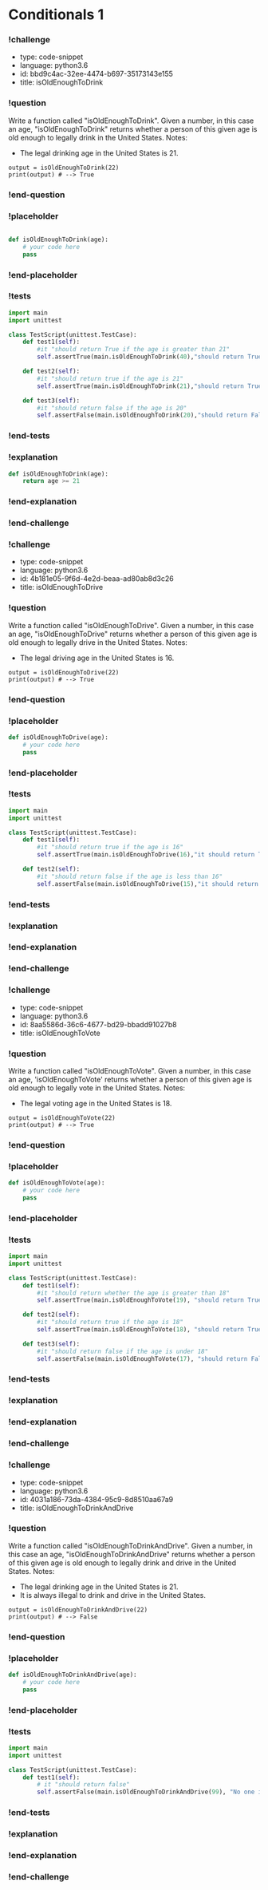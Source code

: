 # Conditionals 1

### !challenge

* type: code-snippet
* language: python3.6
* id: bbd9c4ac-32ee-4474-b697-35173143e155
* title: isOldEnoughToDrink

### !question

Write a function called "isOldEnoughToDrink".
Given a number, in this case an age, "isOldEnoughToDrink" returns whether a person of this given age is old enough to legally drink in the United States.
Notes:
* The legal drinking age in the United States is 21.

```
output = isOldEnoughToDrink(22)
print(output) # --> True
```

### !end-question

### !placeholder

```python

def isOldEnoughToDrink(age):
    # your code here
    pass
```

### !end-placeholder

### !tests

```python
import main
import unittest

class TestScript(unittest.TestCase):
    def test1(self):
        #it "should return True if the age is greater than 21"
        self.assertTrue(main.isOldEnoughToDrink(40),"should return True if age is greater than 21")

    def test2(self):
        #it "should return true if the age is 21"
        self.assertTrue(main.isOldEnoughToDrink(21),"should return True if age is 21")

    def test3(self):
        #it "should return false if the age is 20"
        self.assertFalse(main.isOldEnoughToDrink(20),"should return False if age is less than 21")

```

### !end-tests

### !explanation

```python
def isOldEnoughToDrink(age):
    return age >= 21
```
### !end-explanation

### !end-challenge

### !challenge

* type: code-snippet
* language: python3.6
* id: 4b181e05-9f6d-4e2d-beaa-ad80ab8d3c26
* title: isOldEnoughToDrive

### !question

Write a function called "isOldEnoughToDrive".
Given a number, in this case an age, "isOldEnoughToDrive" returns whether a person of this given age is old enough to legally drive in the United States.
Notes:
* The legal driving age in the United States is 16.

```
output = isOldEnoughToDrive(22)
print(output) # --> True
```

### !end-question

### !placeholder

```python
def isOldEnoughToDrive(age):
    # your code here
    pass
```

### !end-placeholder

### !tests

```python
import main
import unittest

class TestScript(unittest.TestCase):
    def test1(self):
        #it "should return true if the age is 16"
        self.assertTrue(main.isOldEnoughToDrive(16),"it should return True if the age greater than or equal to 16")

    def test2(self):
        #it "should return false if the age is less than 16"
        self.assertFalse(main.isOldEnoughToDrive(15),"it should return False if the age is under 16")
```

### !end-tests

### !explanation

### !end-explanation

### !end-challenge

### !challenge

* type: code-snippet
* language: python3.6
* id: 8aa5586d-36c6-4677-bd29-bbadd91027b8
* title: isOldEnoughToVote

### !question

Write a function called "isOldEnoughToVote".
Given a number, in this case an age, 'isOldEnoughToVote' returns whether a person of this given age is old enough to legally vote in the United States.
Notes:
* The legal voting age in the United States is 18.

```
output = isOldEnoughToVote(22)
print(output) # --> True
```

### !end-question

### !placeholder

```python
def isOldEnoughToVote(age):
    # your code here
    pass
```

### !end-placeholder

### !tests

```python
import main
import unittest

class TestScript(unittest.TestCase):
    def test1(self):
        #it "should return whether the age is greater than 18"
        self.assertTrue(main.isOldEnoughToVote(19), "should return True if age is greater than 18")

    def test2(self):
        #it "should return true if the age is 18"
        self.assertTrue(main.isOldEnoughToVote(18), "should return True if age is 18")

    def test3(self):
        #it "should return false if the age is under 18"
        self.assertFalse(main.isOldEnoughToVote(17), "should return False if age is under 18")     
```


### !end-tests

### !explanation

### !end-explanation

### !end-challenge

### !challenge

* type: code-snippet
* language: python3.6
* id: 4031a186-73da-4384-95c9-8d8510aa67a9
* title: isOldEnoughToDrinkAndDrive

### !question

Write a function called "isOldEnoughToDrinkAndDrive".
Given a number, in this case an age, "isOldEnoughToDrinkAndDrive" returns whether a person of this given age is old enough to legally drink and drive in the United States.
Notes:
* The legal drinking age in the United States is 21.
* It is always illegal to drink and drive in the United States.

```
output = isOldEnoughToDrinkAndDrive(22)
print(output) # --> False
```

### !end-question

### !placeholder

```python
def isOldEnoughToDrinkAndDrive(age):
    # your code here
    pass
```

### !end-placeholder

### !tests

```python
import main
import unittest

class TestScript(unittest.TestCase):
    def test1(self):
        # it "should return false"
        self.assertFalse(main.isOldEnoughToDrinkAndDrive(99), "No one is old enough to drink and drive.")
```


### !end-tests

### !explanation

### !end-explanation

### !end-challenge
